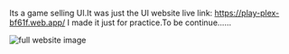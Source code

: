 Its a game selling UI.It was just the UI
website live link: https://play-plex-bf61f.web.app/ 
I made it just for practice.To be continue......

![full website image](https://i.ibb.co/K7VXCRz/screencapture-play-plex-bf61f-web-app-2024-06-22-07-29-45.png)


